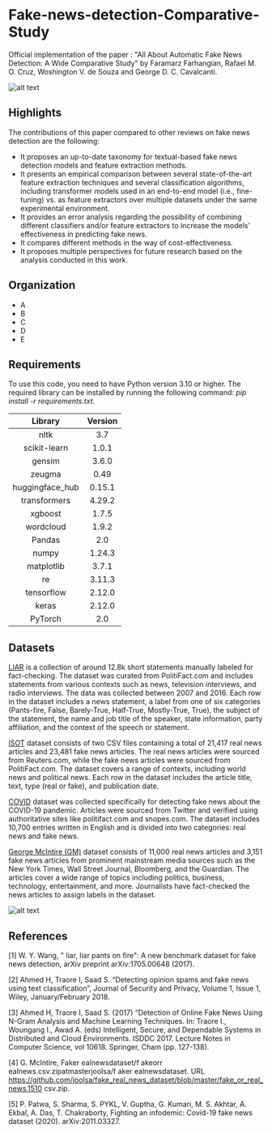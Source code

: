 # Fake-news-detection-Comparative-Study
Official implementation of the paper : "All About Automatic Fake News Detection: A Wide Comparative Study" by Faramarz Farhangian, Rafael M. O. Cruz, Woshington V. de Souza and George D. C. Cavalcanti.

![alt text](https://github.com/FFarhangian/Fake-news-detection-Benchmark-Study/blob/main/Fake%20news%20tweet%20example.jpg "Logo Title Text 1")

## Highlights
The contributions of this paper compared to other reviews on fake news detection are the following:
- It proposes an up-to-date taxonomy for textual-based fake news detection models and feature extraction methods.
- It presents an empirical comparison between several state-of-the-art feature extraction techniques and several classification algorithms, including transformer models used in an end-to-end model (i.e., fine-tuning) vs. as feature extractors over multiple datasets under the same experimental environment.
- It provides an error analysis regarding the possibility of combining different classifiers and/or feature extractors to increase the models’ effectiveness in predicting fake news.
- It compares different methods in the way of cost-effectiveness.
- It proposes multiple perspectives for future research based on the analysis conducted in this work.
## Organization
- A
- B
- C
- D
- E
## Requirements
To use this code, you need to have Python version 3.10 or higher. The required library can be installed by running the following command: *pip install -r requirements.txt*.

| **Library**    | **Version**   |
|:-------------: |:-------------:|
| nltk           | 3.7           |
| scikit-learn   | 1.0.1         |
| gensim         | 3.6.0         |
| zeugma         | 0.49          |
| huggingface_hub| 0.15.1        |
| transformers   | 4.29.2        |
| xgboost        | 1.7.5         |
| wordcloud      | 1.9.2         |
| Pandas         | 2.0           |
| numpy          | 1.24.3        |
| matplotlib     | 3.7.1         |
| re             | 3.11.3        |
| tensorflow     | 2.12.0        |
| keras          | 2.12.0        |
| PyTorch        | 2.0           |



## Datasets
[LIAR](https://www.cs.ucsb.edu/~william/data/liar_dataset.zip) is a collection of around 12.8k short statements manually labeled for fact-checking. The dataset was curated from PolitiFact.com and includes statements from various contexts such as news, television interviews, and radio interviews. The data was collected between 2007 and 2016. Each row in the dataset includes a news statement, a label from one of six categories (Pants-fire, False, Barely-True, Half-True, Mostly-True, True), the subject of the statement, the name and job title of the speaker, state information, party affiliation, and the context of the speech or statement.

[ISOT](https://onlineacademiccommunity.uvic.ca/isot/wp-content/uploads/sites/7295/2023/03/News-_dataset.zip) dataset consists of two CSV files containing a total of 21,417 real news articles and 23,481 fake news articles. The real news articles were sourced from Reuters.com, while the fake news articles were sourced from PolitiFact.com. The dataset covers a range of contexts, including world news and political news. Each row in the dataset includes the article title, text, type (real or fake), and publication date.

[COVID](https://competitions.codalab.org/competitions/26655) dataset was collected specifically for detecting fake news about the COVID-19 pandemic. Articles were sourced from Twitter and verified using authoritative sites like politifact.com and snopes.com. The dataset includes 10,700 entries written in English and is divided into two categories: real news and fake news.

[George McIntire (GM)](https://github.com/joolsa/fake_real_news_dataset/raw/master/fake_or_real_news.csv.zip) dataset consists of 11,000 real news articles and 3,151 fake news articles from prominent mainstream media sources such as the New York Times, Wall Street Journal, Bloomberg, and the Guardian. The articles cover a wide range of topics including politics, business, technology, entertainment, and more. Journalists have fact-checked the news articles to assign labels in the dataset.

![alt text](https://github.com/FFarhangian/Fake-news-detection-Benchmark-Study/blob/main/Wordcloud.png "Logo Title Text 2")

## References
[1] W. Y. Wang, " liar, liar pants on fire": A new benchmark dataset for fake news detection, arXiv preprint arXiv:1705.00648 (2017).

[2] Ahmed H, Traore I, Saad S. “Detecting opinion spams and fake news using text classification”, Journal of Security and Privacy, Volume 1, Issue 1, Wiley, January/February 2018.

[3] Ahmed H, Traore I, Saad S. (2017) “Detection of Online Fake News Using N-Gram Analysis and Machine Learning Techniques. In: Traore I., Woungang I., Awad A. (eds) Intelligent, Secure, and Dependable Systems in Distributed and Cloud Environments. ISDDC 2017. Lecture Notes in Computer Science, vol 10618. Springer, Cham (pp. 127-138).

[4] G. McIntire, Faker ealnewsdataset/f akeorr ealnews.csv.zipatmasterjoolsa/f aker ealnewsdataset. URL https://github.com/joolsa/fake_real_news_dataset/blob/master/fake_or_real_news.1510 csv.zip.

[5] P. Patwa, S. Sharma, S. PYKL, V. Guptha, G. Kumari, M. S. Akhtar, A. Ekbal, A. Das, T. Chakraborty, Fighting an infodemic: Covid-19 fake news dataset (2020). arXiv:2011.03327.


